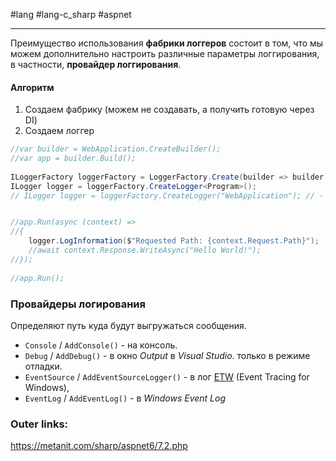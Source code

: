 #lang #lang-c_sharp #aspnet

---
Преимущество использования **фабрики логгеров** состоит в том, что мы можем дополнительно настроить различные параметры логгирования, в частности, **провайдер логгирования**.

#### Алгоритм
1. Создаем фабрику (можем не создавать, а получить готовую через DI)
2. Создаем логгер

```csharp
//var builder = WebApplication.CreateBuilder();
//var app = builder.Build();
 
ILoggerFactory loggerFactory = LoggerFactory.Create(builder => builder.AddConsole());
ILogger logger = loggerFactory.CreateLogger<Program>();
// ILogger logger = loggerFactory.CreateLogger("WebApplication"); // - категорию можно задать и так


//app.Run(async (context) =>
//{
    logger.LogInformation($"Requested Path: {context.Request.Path}");
    //await context.Response.WriteAsync("Hello World!");
//});
 
//app.Run();
```

### Провайдеры логирования
Определяют путь куда будут выгружаться сообщения.
- `Console` / `AddConsole()` - на консоль.
- `Debug` / `AddDebug()` - в окно *Output* в *Visual Studio*.  только в режиме отладки.
- `EventSource` / `AddEventSourceLogger()` - в лог [ETW](https://docs.microsoft.com/en-us/windows/win32/etw/event-tracing-portal) (Event Tracing for Windows),  
- `EventLog` / `AddEventLog()` - в *Windows Event Log*



### Outer links:
https://metanit.com/sharp/aspnet6/7.2.php